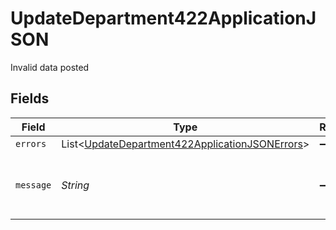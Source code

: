 # UpdateDepartment422ApplicationJSON

Invalid data posted


## Fields

| Field                                                                                                                 | Type                                                                                                                  | Required                                                                                                              | Description                                                                                                           | Example                                                                                                               |
| --------------------------------------------------------------------------------------------------------------------- | --------------------------------------------------------------------------------------------------------------------- | --------------------------------------------------------------------------------------------------------------------- | --------------------------------------------------------------------------------------------------------------------- | --------------------------------------------------------------------------------------------------------------------- |
| `errors`                                                                                                              | List<[UpdateDepartment422ApplicationJSONErrors](../../models/operations/UpdateDepartment422ApplicationJSONErrors.md)> | :heavy_minus_sign:                                                                                                    | N/A                                                                                                                   |                                                                                                                       |
| `message`                                                                                                             | *String*                                                                                                              | :heavy_minus_sign:                                                                                                    | N/A                                                                                                                   | The given data was invalid.                                                                                           |